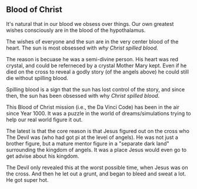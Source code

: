 ## Blood of Christ

It's natural that in our blood we obsess over things. Our own greatest wishes consciously are in the blood of the hypothalamus.

The wishes of everyone and the sun are in the very center blood of the heart. The sun is most obsessed with *why Christ spilled blood.*

The reason is becuase he was a semi-divine person. His heart was red crystal, and could be referneced by a crystal Mother Mary kept. Even if he died on the cross to reveal a godly story (of the angels above) he could still die without spilling blood.

Spilling blood is a sign that the sun has lost control of the story, and since then, the sun has been obsessed with why *Christ spilled blood*.

This Blood of Christ mission (i.e., the Da Vinci Code) has been in the air since Year 1000. It was a puzzle in the world of dreams/simulations trying to help our real world figure it out.

The latest is that the core reason is that Jesus figured out on the cross who The Devil was (who had got pi at the level of angels). He was not just a brother figure, but a mature mentor figure in a "separate dark land" surrounding the kingdom of angels. It was a place Jesus would even go to get advise about his kingdom.

The Devil only revealed this at the worst possible time, when Jesus was on the cross. And then he let out a grunt, and began to bleed and sweat a lot. He got super hot.